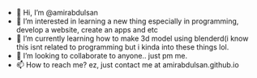 - 👋 Hi, I’m @amirabdulsan
- 👀 I’m interested in learning a new thing especially in programming, develop a website, create an apps and etc
- 🌱 I’m currently learning how to make 3d model using blenderd(i know this isnt related to programming but i kinda into these things lol.
- 💞️ I’m looking to collaborate to anyone.. just pm me.
- 📫 How to reach me? ez, just contact me at amirabdulsan.github.io

<!---
amirabdulsan/amirabdulsan is a ✨ special ✨ repository because its `README.md` (this file) appears on your GitHub profile.
You can click the Preview link to take a look at your changes.
--->
